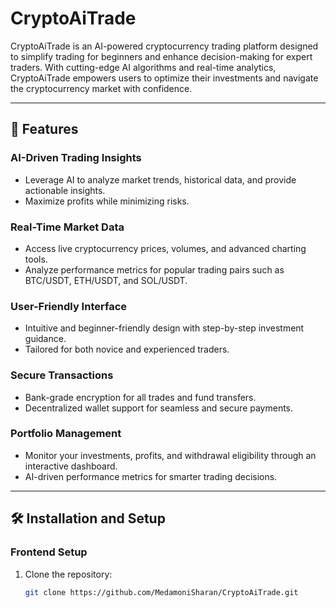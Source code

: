 # CryptoAiTrade

CryptoAiTrade is an AI-powered cryptocurrency trading platform designed to simplify trading for beginners and enhance decision-making for expert traders. With cutting-edge AI algorithms and real-time analytics, CryptoAiTrade empowers users to optimize their investments and navigate the cryptocurrency market with confidence.

---

## 🚀 Features

### **AI-Driven Trading Insights**
- Leverage AI to analyze market trends, historical data, and provide actionable insights.
- Maximize profits while minimizing risks.

### **Real-Time Market Data**
- Access live cryptocurrency prices, volumes, and advanced charting tools.
- Analyze performance metrics for popular trading pairs such as BTC/USDT, ETH/USDT, and SOL/USDT.

### **User-Friendly Interface**
- Intuitive and beginner-friendly design with step-by-step investment guidance.
- Tailored for both novice and experienced traders.

### **Secure Transactions**
- Bank-grade encryption for all trades and fund transfers.
- Decentralized wallet support for seamless and secure payments.

### **Portfolio Management**
- Monitor your investments, profits, and withdrawal eligibility through an interactive dashboard.
- AI-driven performance metrics for smarter trading decisions.

---

## 🛠️ Installation and Setup

### **Frontend Setup**
1. Clone the repository:
   ```bash
   git clone https://github.com/MedamoniSharan/CryptoAiTrade.git
